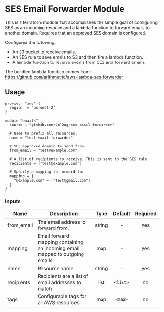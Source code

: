 # SES Email Forwarder Module

This is a terraform module that accomplishes the simple goal of configuring SES as an incoming resouce and a lambda function to forward emails to another domain. Requires that an approved SES domain is configured.

Configures the following:

- An S3 bucket to receive emails.
- An SES rule to save emails to S3 and then fire a lambda function.
- A lambda function to receive events from SES and forward emails.

The bundled lambda function comes from: https://github.com/arithmetric/aws-lambda-ses-forwarder.

## Usage

```hcl
provider "aws" {
  region  = "us-west-2"
}

module "emails" {
  source = "github.com/ColDog/ses-email-forwarder"

  # Name to prefix all resources.
  name = "test-email-forwarder"

  # SES approved domain to send from.
  from_email = "test@example.com"

  # A list of recipients to receive. This is sent to the SES rule.
  recipients = ["test@example.com"]

  # Specify a mapping to forward to:
  mapping = {
    "@example.com" = ["test@gmail.com"]
  }
}
```

### Inputs

| Name | Description | Type | Default | Required |
|------|-------------|:----:|:-----:|:-----:|
| from_email | The email address to forward from. | string | - | yes |
| mapping | Email forward mapping containing an incoming email mapped to outgoing emails | map | - | yes |
| name | Resource name | string | - | yes |
| recipients | Recipients are a list of email addresses to match | list | `<list>` | no |
| tags | Configurable tags for all AWS resources | map | `<map>` | no |

